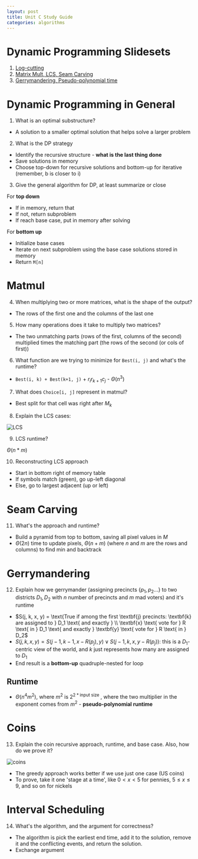 ```yaml
---
layout: post
title: Unit C Study Guide
categories: algorithms
---
```


# Dynamic Programming Slidesets

1. [Log-cutting](https://uva-cs.github.io/cs4102-s22/slides/cs4102-C-lecture1.pdf)
2. [Matrix Mult, LCS, Seam Carving](https://uva-cs.github.io/cs4102-s22/slides/cs4102-C-lecture2-3.pdf)
3. [Gerrymandering, Pseudo-polynomial time](https://uva-cs.github.io/cs4102-s22/slides/cs4102-C-lecture4.pdf)

# Dynamic Programming in General

1. What is an optimal substructure?

- A solution to a smaller optimal solution that helps solve a larger problem

2. What is the DP strategy

- Identify the recursive structure - **what is the last thing done**
- Save solutions in memory
- Choose top-down for recursive solutions and bottom-up for iterative (remember, b is closer to i)

3. Give the general algorithm for DP, at least summarize or close

For **top down**

- If in memory, return that
- If not, return subproblem
- If reach base case, put in memory after solving

For **bottom up**

- Initialize base cases
- Iterate on next subproblem using the base case solutions stored in memory
- Return `M[n]`

# Matmul

4. When multiplying two or more matrices, what is the shape of the output?

- The rows of the first one and the columns of the last one

5. How many operations does it take to multiply two matrices?

- The two unmatching parts (rows of the first, columns of the second) multiplied times the matching part (the rows of the second (or cols of first))

6. What function are we trying to minimize for `Best(i, j)` and what's the runtime?

- `Best(i, k) + Best(k+1, j)` + $r_ir_{k+1}c_j$ - $\Theta(n^3)$

7. What does `Choice[i, j]` represent in matmul?

- Best split for that cell was right after $M_k$

8. Explain the LCS cases:

![LCS](https://i.imgur.com/2ebKEOh.png)

9. LCS runtime?

$\Theta(n*m)$

10. Reconstructing LCS approach

- Start in bottom right of memory table
- If symbols match (green), go up-left diagonal
- Else, go to largest adjacent (up or left)

# Seam Carving

11. What's the approach and runtime?

- Build a pyramid from top to bottom, saving all pixel values in $M$
- $\Theta(2n)$ time to update pixels, $\Theta(n+m)$ (where $n$ and $m$ are the rows and columns) to find min and backtrack

# Gerrymandering

12. Explain how we gerrymander (assigning precincts $\{p_1, p_2 \dots \}$ to two districts $D_1, D_2$ with $n$ number of precincts and $m$ mad voters) and it's runtime

- $S(j, k, x, y) = \text{True if among the first \textbf{j} precincts: \textbf{k} are assigned to } D_1 \text{ and exactly } \\ \textbf{x} 
\text{ vote for } R \text{ in } D_1 \text{ and exactly } \textbf{y} \text{ vote for } R \text{ in } D_2$
- $S(j, k, x, y) = S(j-1, k-1, x-R(p_j), y) \vee S(j-1, k, x, y-R(p_j))$: this is a $D_1$-centric view of the world, and $k$ just represents how many are assigned to $D_1$
- End result is a **bottom-up** quadruple-nested for loop

## Runtime

- $\Theta(n^4m^2)$, where $m^2$ is $2^{2*\text{input size }}$, where the two multiplier in the exponent comes from $m^2$ - **pseudo-polynomial runtime**

# Coins

13. Explain the coin recursive approach, runtime, and base case. Also, how do we prove it?

![coins](https://i.imgur.com/QXVRmrY.png)

- The greedy approach works better if we use just one case (US coins)
- To prove, take it one 'stage at a time', like $0 < x < 5$ for pennies, $5 \le x \le 9$, and so on for nickels

# Interval Scheduling

14. What's the algorithm, and the argument for correctness?

- The algorithm is pick the earliest end time, add it to the solution, remove it and the conflicting events, and return the solution.
- Exchange argument
